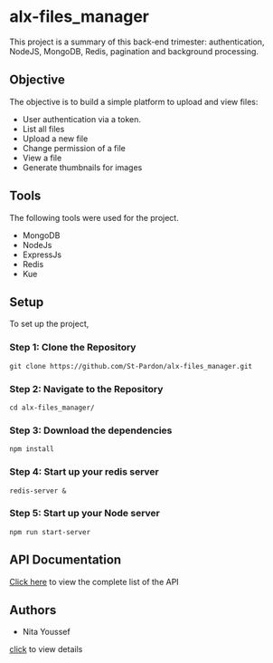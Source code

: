 # alx-files_manager
This project is a summary of this back-end trimester: authentication, NodeJS, MongoDB, Redis, pagination and background processing.

## Objective
The objective is to build a simple platform to upload and view files:
- User authentication via a token.
- List all files
- Upload a new file
- Change permission of a file
- View a file
- Generate thumbnails for images

## Tools
The following tools were used for the project.
- MongoDB
- NodeJs
- ExpressJs
- Redis
- Kue

## Setup
To set up the project, 
### Step 1: Clone the Repository 
```
git clone https://github.com/St-Pardon/alx-files_manager.git
```
### Step 2: Navigate to the Repository
```
cd alx-files_manager/
```
### Step 3: Download the dependencies
```
npm install
```
### Step 4: Start up your redis server
```
redis-server &
```
### Step 5: Start up your Node server
```
npm run start-server
```

## API Documentation
[Click here](./routes/README.md) to view the complete list of the API

## Authors
- Nita Youssef 

[click](./AUTHORS) to view details


